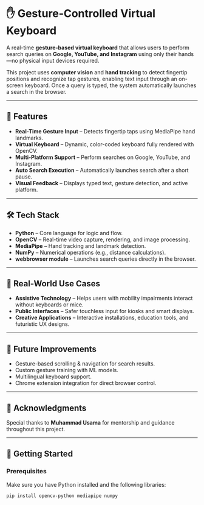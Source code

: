# ✋ Gesture-Controlled Virtual Keyboard  

A real-time **gesture-based virtual keyboard** that allows users to perform search queries on **Google, YouTube, and Instagram** using only their hands—no physical input devices required.  

This project uses **computer vision** and **hand tracking** to detect fingertip positions and recognize tap gestures, enabling text input through an on-screen keyboard. Once a query is typed, the system automatically launches a search in the browser.  

---

## 🚀 Features  
- **Real-Time Gesture Input** – Detects fingertip taps using MediaPipe hand landmarks.  
- **Virtual Keyboard** – Dynamic, color-coded keyboard fully rendered with OpenCV.  
- **Multi-Platform Support** – Perform searches on Google, YouTube, and Instagram.  
- **Auto Search Execution** – Automatically launches search after a short pause.  
- **Visual Feedback** – Displays typed text, gesture detection, and active platform.  

---

## 🛠️ Tech Stack  
- **Python** – Core language for logic and flow.  
- **OpenCV** – Real-time video capture, rendering, and image processing.  
- **MediaPipe** – Hand tracking and landmark detection.  
- **NumPy** – Numerical operations (e.g., distance calculations).  
- **webbrowser module** – Launches search queries directly in the browser.  

---

## 🎯 Real-World Use Cases  
- **Assistive Technology** – Helps users with mobility impairments interact without keyboards or mice.  
- **Public Interfaces** – Safer touchless input for kiosks and smart displays.  
- **Creative Applications** – Interactive installations, education tools, and futuristic UX designs.  

---

## 🔮 Future Improvements  
- Gesture-based scrolling & navigation for search results.  
- Custom gesture training with ML models.  
- Multilingual keyboard support.  
- Chrome extension integration for direct browser control.  

---

## 🙏 Acknowledgments  
Special thanks to **Muhammad Usama** for mentorship and guidance throughout this project.  

---

## 📌 Getting Started  

### Prerequisites  
Make sure you have Python installed and the following libraries:  
```bash
pip install opencv-python mediapipe numpy
